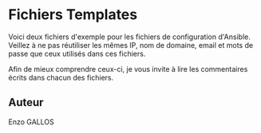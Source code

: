 # Fichiers Templates

Voici deux fichiers d'exemple pour les fichiers de configuration d'Ansible.
Veillez à ne pas réutiliser les mêmes IP, nom de domaine, email et mots de passe que ceux utilisés dans ces fichiers.

Afin de mieux comprendre ceux-ci, je vous invite à lire les commentaires écrits dans chacun des fichiers.

## Auteur

Enzo GALLOS
